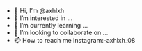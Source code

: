 - 👋 Hi, I’m @axhlxh
- 👀 I’m interested in ...
- 🌱 I’m currently learning ...
- 💞️ I’m looking to collaborate on ...
- 📫 How to reach me Instagram:-axhlxh_08

<!---
axhlxh/axhlxh is a ✨ special ✨ repository because its `README.md` (this file) appears on your GitHub profile.
You can click the Preview link to take a look at your changes.
--->
